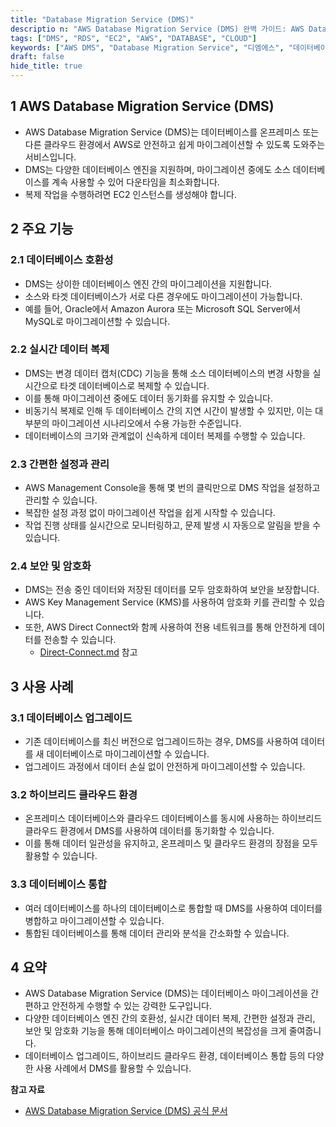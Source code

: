 ```yaml
---
title: "Database Migration Service (DMS)"
descriptio n: "AWS Database Migration Service (DMS) 완벽 가이드: AWS Database Migration Service(DMS)의 핵심 기능과 활용 방법을 상세히 알아봅니다. 데이터베이스 마이그레이션의 기본 개념부터 실시간 복제, 보안 설정까지 실무에 필요한 모든 내용을 다룹니다."
tags: ["DMS", "RDS", "EC2", "AWS", "DATABASE", "CLOUD"]
keywords: ["AWS DMS", "Database Migration Service", "디엠에스", "데이터베이스 마이그레이션", "AWS 데이터베이스", "AWS 마이그레이션", "AWS Database 이전", "AWS 디비 이전", "데이터베이스 이전", "데이터베이스 복제", "실시간 복제", "CDC", "Change Data Capture", "온프레미스", "클라우드 마이그레이션"]
draft: false
hide_title: true
---
```


## 1 AWS Database Migration Service (DMS)

- AWS Database Migration Service (DMS)는 데이터베이스를 온프레미스 또는 다른 클라우드 환경에서 AWS로 안전하고 쉽게 마이그레이션할 수 있도록 도와주는 서비스입니다.
- DMS는 다양한 데이터베이스 엔진을 지원하며, 마이그레이션 중에도 소스 데이터베이스를 계속 사용할 수 있어 다운타임을 최소화합니다.
- 복제 작업을 수행하려면 EC2 인스턴스를 생성해야 합니다.



## 2 주요 기능

### 2.1 데이터베이스 호환성

- DMS는 상이한 데이터베이스 엔진 간의 마이그레이션을 지원합니다.
- 소스와 타겟 데이터베이스가 서로 다른 경우에도 마이그레이션이 가능합니다.
- 예를 들어, Oracle에서 Amazon Aurora 또는 Microsoft SQL Server에서 MySQL로 마이그레이션할 수 있습니다.



### 2.2 실시간 데이터 복제

- DMS는 변경 데이터 캡처(CDC) 기능을 통해 소스 데이터베이스의 변경 사항을 실시간으로 타겟 데이터베이스로 복제할 수 있습니다.
- 이를 통해 마이그레이션 중에도 데이터 동기화를 유지할 수 있습니다.
- 비동기식 복제로 인해 두 데이터베이스 간의 지연 시간이 발생할 수 있지만, 이는 대부분의 마이그레이션 시나리오에서 수용 가능한 수준입니다.
- 데이터베이스의 크기와 관계없이 신속하게 데이터 복제를 수행할 수 있습니다.



### 2.3 간편한 설정과 관리

- AWS Management Console을 통해 몇 번의 클릭만으로 DMS 작업을 설정하고 관리할 수 있습니다.
- 복잡한 설정 과정 없이 마이그레이션 작업을 쉽게 시작할 수 있습니다.
- 작업 진행 상태를 실시간으로 모니터링하고, 문제 발생 시 자동으로 알림을 받을 수 있습니다.



### 2.4 보안 및 암호화

- DMS는 전송 중인 데이터와 저장된 데이터를 모두 암호화하여 보안을 보장합니다.
- AWS Key Management Service (KMS)를 사용하여 암호화 키를 관리할 수 있습니다.
- 또한, AWS Direct Connect와 함께 사용하여 전용 네트워크를 통해 안전하게 데이터를 전송할 수 있습니다.
  - [Direct-Connect.md](../Direct-Connect/Direct-Connect.md) 참고

## 3 사용 사례

### 3.1 데이터베이스 업그레이드

- 기존 데이터베이스를 최신 버전으로 업그레이드하는 경우, DMS를 사용하여 데이터를 새 데이터베이스로 마이그레이션할 수 있습니다.
- 업그레이드 과정에서 데이터 손실 없이 안전하게 마이그레이션할 수 있습니다.



### 3.2 하이브리드 클라우드 환경

- 온프레미스 데이터베이스와 클라우드 데이터베이스를 동시에 사용하는 하이브리드 클라우드 환경에서 DMS를 사용하여 데이터를 동기화할 수 있습니다.
- 이를 통해 데이터 일관성을 유지하고, 온프레미스 및 클라우드 환경의 장점을 모두 활용할 수 있습니다.



### 3.3 데이터베이스 통합

- 여러 데이터베이스를 하나의 데이터베이스로 통합할 때 DMS를 사용하여 데이터를 병합하고 마이그레이션할 수 있습니다.
- 통합된 데이터베이스를 통해 데이터 관리와 분석을 간소화할 수 있습니다.



## 4 요약

- AWS Database Migration Service (DMS)는 데이터베이스 마이그레이션을 간편하고 안전하게 수행할 수 있는 강력한 도구입니다.
- 다양한 데이터베이스 엔진 간의 호환성, 실시간 데이터 복제, 간편한 설정과 관리, 보안 및 암호화 기능을 통해 데이터베이스 마이그레이션의 복잡성을 크게 줄여줍니다.
- 데이터베이스 업그레이드, 하이브리드 클라우드 환경, 데이터베이스 통합 등의 다양한 사용 사례에서 DMS를 활용할 수 있습니다.



**참고 자료**

- [AWS Database Migration Service (DMS) 공식 문서](https://aws.amazon.com/dms/)